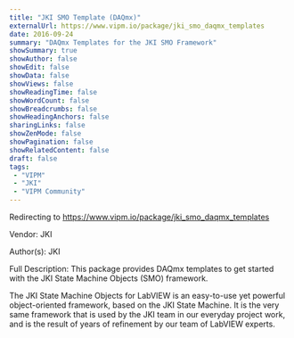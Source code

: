 ```yaml
---
title: "JKI SMO Template (DAQmx)"
externalUrl: https://www.vipm.io/package/jki_smo_daqmx_templates
date: 2016-09-24
summary: "DAQmx Templates for the JKI SMO Framework"
showSummary: true
showAuthor: false
showEdit: false
showData: false
showViews: false
showReadingTime: false
showWordCount: false
showBreadcrumbs: false
showHeadingAnchors: false
sharingLinks: false
showZenMode: false
showPagination: false
showRelatedContent: false
draft: false
tags:
 - "VIPM"
 - "JKI"
 - "VIPM Community"
---
```


Redirecting to https://www.vipm.io/package/jki_smo_daqmx_templates

Vendor: JKI

Author(s): JKI
 
Full Description:
This package provides DAQmx templates to get started with the JKI State Machine Objects (SMO) framework.

The JKI State Machine Objects for LabVIEW is an easy-to-use yet powerful object-oriented framework, based on the JKI State Machine. It is the very same framework that is used by the JKI team in our everyday project work, and is the result of years of refinement by our team of LabVIEW experts.